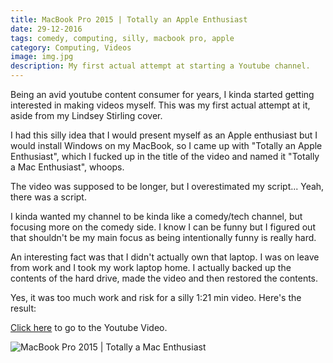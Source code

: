 ```yaml
---
title: MacBook Pro 2015 | Totally an Apple Enthusiast
date: 29-12-2016
tags: comedy, computing, silly, macbook pro, apple
category: Computing, Videos
image: img.jpg
description: My first actual attempt at starting a Youtube channel.
---
```


Being an avid youtube content consumer for years, I kinda started getting interested in making videos myself. This was my first actual attempt at it, aside from my Lindsey Stirling cover.

I had this silly idea that I would present myself as an Apple enthusiast but I would install Windows on my MacBook, so I came up with "Totally an Apple Enthusiast", which I fucked up in the title of the video and named it "Totally a Mac Enthusiast", whoops.

The video was supposed to be longer, but I overestimated my script... Yeah, there was a script.

I kinda wanted my channel to be kinda like a comedy/tech channel, but focusing more on the comedy side. I know I can be funny but I figured out that shouldn't be my main focus as being intentionally funny is really hard.

An interesting fact was that I didn't actually own that laptop. I was on leave from work and I took my work laptop home. I actually backed up the contents of the hard drive, made the video and then restored the contents.

Yes, it was too much work and risk for a silly 1:21 min video. Here's the result:

[Click here](https://www.youtube.com/watch?v=mVp2DUCyjoQ) to go to the Youtube Video.

![MacBook Pro 2015 | Totally a Mac Enthusiast](https://www.youtube.com/watch?v=mVp2DUCyjoQ)
